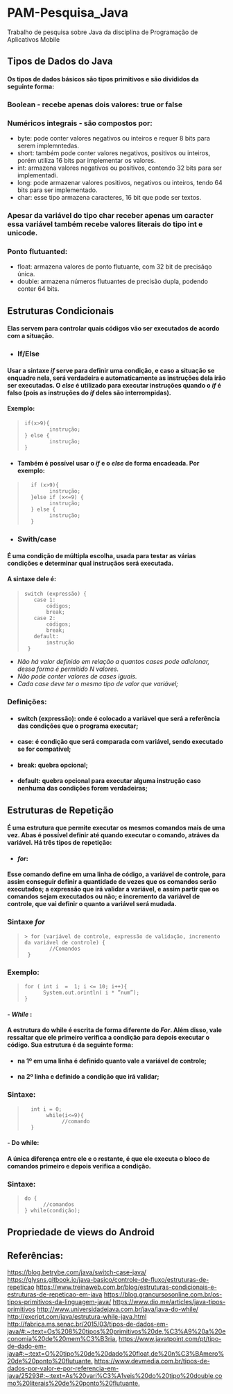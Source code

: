 # PAM-Pesquisa_Java
Trabalho de pesquisa sobre Java da disciplina de Programação de Aplicativos Mobile 

## Tipos de Dados do Java

#### Os tipos de dados básicos são tipos primitivos e são divididos da seguinte forma:

### Boolean -  recebe apenas dois valores: true or false

### Numéricos integrais - são compostos por:

- byte: pode conter valores negativos ou inteiros e requer 8 bits para  serem implemntedas.
- short: também pode conter valores negativos, positivos ou inteiros, porém utiliza 16 bits par implementar os valores.
- int: armazena valores negativos ou positivos, contendo 32 bits para  ser implementadi.
- long: pode armazenar valores positivos, negativos ou inteiros, tendo 64 bits para ser implementado.
- char: esse tipo armazena caracteres, 16 bit que pode ser textos.

### Apesar da variável do **tipo char** receber apenas um caracter essa variável também recebe valores literais do tipo  **int e unicode**. 

### Ponto flutuanted:
- float: armazena valores de ponto flutuante, com 32 bit de precisãqo única.
- double: armazena números flutuantes de precisão dupla, podendo conter 64 bits.

## Estruturas Condicionais 

#### Elas servem para controlar quais códigos vão ser executados de acordo com a situação.

- ### If/Else

#### Usar a sintaxe _if_ serve para definir uma condição, e caso a situação se enquadre nela, será verdadeira e automaticamente as instruções dela irão ser executadas. O _else_ é utilizado para executar instruções quando o _if_ é falso (pois as instruções do _if_ deles são interrompidas).

#### Exemplo:

>     if(x>9){
>             instrução;       
>     } else {
>             instrução;
>     }

- #### Também é possível usar o _if_ e o _else_ de forma encadeada. Por exemplo:

>       if (x>9){
>             instrução;
>       }else if (x<=9) {
>             instrução;
>       } else {
>             instrução;
>       }

- ### Swith/case

#### É uma condição de múltipla escolha, usada para testar as várias condições e determinar qual instruçãos será executada. 
#### A sintaxe dele é:

>     switch (expressão) { 
>        case 1:
>            códigos;
>            break;
>        case 2:
>            códigos;
>            break;
>        default:
>            instrução
>      }

- *Não há valor definido em relação a quantos cases pode adicionar, dessa forma é permitido N valores.*
- *Não pode conter valores de cases iguais.*
- *Cada case deve ter o mesmo tipo de valor que variável;*

### Definições:
- #### switch (expressão): onde é colocado a variável que será a referência das condições que o programa executar;
- #### case: é condição que será comparada com variável, sendo executado se for compatível;
- #### break: quebra opcional;
- #### default: quebra opcional para executar alguma instrução caso nenhuma das condições forem verdadeiras;

## Estruturas de Repetição

#### É uma estrutura que permite executar os mesmos comandos mais de uma vez. Abas é possível definir até quando executar o comando, atráves da variável. Há três tipos de repetição:
- #### *for*:
#### Esse comando define em uma linha de código, a variável de controle, para assim conseguir definir a quantidade de vezes que os comandos serão executados; a expressão que irá validar a variável, e assim partir que os comandos sejam executados ou não; e incremento da variável de controle, que vai definir o quanto a variável será mudada.

### Sintaxe *for*

>     > for (variável de controle, expressão de validação, incremento da variável de controle) {
>    	      //Comandos
>      }

### Exemplo: 

>     for ( int i  =  1; i <= 10; i++){
>       	System.out.orintln( i * ”num”);
>     }

#### - *While* :
####	A estrutura do while é escrita de forma diferente do *For*. Além disso, vale ressaltar que ele primeiro verifica a condição para depois executar o código. Sua estrutura é da seguinte forma:
- #### na 1º em uma linha é definido quanto vale a variável de controle;
- #### na 2º linha e definido a condição que irá validar;

### Sintaxe:

>       int i = 0;
>            while(i<=9){
>                 //comando
>       }

#### - Do while:
####	A única diferença entre ele e o restante, é que ele executa o bloco de comandos primeiro e depois verifica a condição.
### Sintaxe:

>     do {
>     		//comandos
>     } while(condição);
## Propriedade de views do Android

## Referências:

<https://blog.betrybe.com/java/switch-case-java/>
<https://glysns.gitbook.io/java-basico/controle-de-fluxo/estruturas-de-repeticao>
<https://www.treinaweb.com.br/blog/estruturas-condicionais-e-estruturas-de-repeticao-em-java>
<https://blog.grancursosonline.com.br/os-tipos-primitivos-da-linguagem-java/>
<https://www.dio.me/articles/java-tipos-primitivos>
<http://www.universidadejava.com.br/java/java-do-while/>
<http://excript.com/java/estrutura-while-java.html>
<http://fabrica.ms.senac.br/2015/03/tipos-de-dados-em-java/#:~:text=Os%208%20tipos%20primitivos%20de,%C3%A9%20a%20economia%20de%20mem%C3%B3ria.>
<https://www.javatpoint.com/pt/tipo-de-dado-em-java#:~:text=O%20tipo%20de%20dado%20float,de%20n%C3%BAmero%20de%20ponto%20flutuante.>
<https://www.devmedia.com.br/tipos-de-dados-por-valor-e-por-referencia-em-java/25293#:~:text=As%20vari%C3%A1veis%20do%20tipo%20double,como%20literais%20de%20ponto%20flutuante.>










